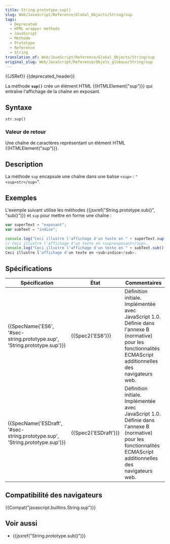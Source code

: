 ```yaml
---
title: String.prototype.sup()
slug: Web/JavaScript/Reference/Global_Objects/String/sup
tags:
  - Deprecated
  - HTML wrapper methods
  - JavaScript
  - Méthode
  - Prototype
  - Reference
  - String
translation_of: Web/JavaScript/Reference/Global_Objects/String/sup
original_slug: Web/JavaScript/Reference/Objets_globaux/String/sup
---
```

{{JSRef}} {{deprecated_header}}

La méthode **`sup()`** crée un élément HTML {{HTMLElement("sup")}} qui entraîne l'affichage de la chaîne en exposant.

## Syntaxe

    str.sup()

### Valeur de retour

Une chaîne de caractères représentant un élément HTML {{HTMLElement("sup")}}.

## Description

La méthode `sup` encapsule une chaîne dans une balise `<sup>` :
`"<sup>str</sup>`".

## Exemples

L'exemple suivant utilise les méthodes {{jsxref("String.prototype.sub()", "sub()")}} et `sup` pour mettre en forme une chaîne :

```js
var superText = "exposant";
var subText = "indice";

console.log("Ceci illustre l'affichage d'un texte en " + superText.sup() + ".");
// Ceci illustre l'affichage d'un texte en <sup>exposant</sup>.
console.log("Ceci illustre l'affichage d'un texte en " + subText.sub() + ".");
Ceci illustre l'affichage d'un texte en <sub>indice</sub>.
```

## Spécifications

| Spécification                                                                                        | État                         | Commentaires                                                                                                                                                      |
| ---------------------------------------------------------------------------------------------------- | ---------------------------- | ----------------------------------------------------------------------------------------------------------------------------------------------------------------- |
| {{SpecName('ES6', '#sec-string.prototype.sup', 'String.prototype.sup')}}     | {{Spec2('ES6')}}         | Définition initiale. Implémentée avec JavaScript 1.0. Définie dans l'annexe B (normative) pour les fonctionnalités ECMAScript additionnelles des navigateurs web. |
| {{SpecName('ESDraft', '#sec-string.prototype.sup', 'String.prototype.sup')}} | {{Spec2('ESDraft')}} | Définition initiale. Implémentée avec JavaScript 1.0. Définie dans l'annexe B (normative) pour les fonctionnalités ECMAScript additionnelles des navigateurs web. |

## Compatibilité des navigateurs

{{Compat("javascript.builtins.String.sup")}}

## Voir aussi

- {{jsxref("String.prototype.sub()")}}
